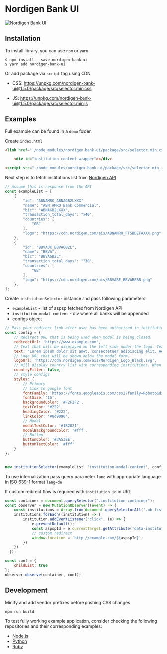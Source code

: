 
# Nordigen Bank UI

![Nordigen Bank UI](https://i.postimg.cc/Jtwf9YLm/Screenshot-from-2022-08-23-10-47-24.png)

## Installation

To install library, you can use `npm` or `yarn`

```
$ npm install --save nordigen-bank-ui
$ yarn add nordigen-bank-ui
```

Or add package via `script` tag using CDN

* CSS: https://unpkg.com/nordigen-bank-ui@1.5.0/package/src/selector.min.css

* JS: https://unpkg.com/nordigen-bank-ui@1.5.0/package/src/selector.min.js
## Examples

Full example can be found in a `demo` folder.

Create `index.html`

```html
<link href="./node_modules/nordigen-bank-ui/package/src/selector.min.css" rel="stylesheet" />

    <div id="institution-content-wrapper"></div>

<script src="./node_modules/nordigen-bank-ui/package/src/selector.min.js"></script>
```

Next step is to fetch institutions list from [Nordigen API](https://nordigen.com/en/docs/account-information/integration/parameters-and-responses/#/institutions/retrieve%20all%20supported%20Institutions%20in%20a%20given%20country)

```javascript
// Assume this is response from the API
const exampleList = [
    {
        "id": "ABNAMRO_ABNAGB2LXXX",
        "name": "ABN AMRO Bank Commercial",
        "bic": "ABNAGB2LXXX",
        "transaction_total_days": "540",
        "countries": [
            "GB"
        ],
        "logo": "https://cdn.nordigen.com/ais/ABNAMRO_FTSBDEFAXXX.png"
    },
    {
        "id": "BBVAUK_BBVAGB2L",
        "name": "BBVA",
        "bic": "BBVAGB2L",
        "transaction_total_days": "730",
        "countries": [
            "GB"
        ],
        "logo": "https://cdn.nordigen.com/ais/BBVABE_BBVABEBB.png"
    },
];
```

Create `institutionSelector` instance and pass following parameters:

* `exampleList` - list of aspsp fetched from Nordigen API
* `institution-modal-content` - div where all banks will be appended
* configs object

```javascript
// Pass your redirect link after user has been authorized in institution
const config = {
    // Redirect URL that is being used when modal is being closed.
    redirectUrl: 'https://www.example.com',
    // Text that will be displayed on the left side under the logo. Text is limited to 100 characters, and rest will be truncated.
    text: "Lorem ipsum dolor sit amet, consectetuer adipiscing elit. Aenean commodo ligula eget dolor. Aenean mavdvd",
    // Logo URL that will be shown below the modal form.
    logoUrl: 'https://cdn.nordigen.com/ais/Nordigen_Logo_Black.svg',
    // Will display country list with corresponding institutions. When `countryFilter` is set to `false`, only list of institutions will be shown.
    countryFilter: false,
    // style configs
    styles: {
        // Primary
        // Link to google font
        fontFamily: 'https://fonts.googleapis.com/css2?family=Roboto&display=swap',
        fontSize: '15',
        backgroundColor: '#F2F2F2',
        textColor: '#222',
        headingColor: '#222',
        linkColor: '#8d9090',
        // Modal
        modalTextColor: '#1B2021',
        modalBackgroundColor: '#fff',
        // Button
        buttonColor: '#3A53EE',
        buttonTextColor: '#fff'
    }
};


new institutionSelector(exampleList, 'institution-modal-content', config);
```

To use internalization pass query parameter `lang` with appropriate language in [ISO 639-1](https://en.wikipedia.org/wiki/List_of_ISO_639-1_codes#:~:text=ISO%20639%20is%20a%20standardized,later%20versions%20of%20the%20nomenclature) format `lang=de`


If custom redirect flow is required with `institution_id` in URL

```js
const container = document.querySelector(".institution-container");
const observer = new MutationObserver((event) => {
    const institutions = Array.from(document.querySelectorAll('.ob-list-institution > a'));
    institutions.forEach((institution) => {
        institution.addEventListener("click", (e) => {
            e.preventDefault();
            const aspspId = e.currentTarget.getAttribute('data-institution');
            // custom redirect
            window.location = `http://example.com/${aspspId}`;
        })
    })
  });

const conf = {
    childList: true
};
observer.observe(container, conf);
```

## Development

Minify and add vendor prefixes before pushing CSS changes

```
npm run build
```

To test fully working example application, consider checking the following repositories and their corresponding examples:

* [Node.js](https://github.com/nordigen/nordigen-node)
* [Python](https://github.com/nordigen/nordigen-python)
* [Ruby](https://github.com/nordigen/nordigen-ruby)
